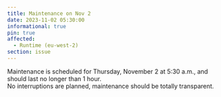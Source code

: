 ```yaml
---
title: Maintenance on Nov 2
date: 2023-11-02 05:30:00
informational: true
pin: true
affected:
  - Runtime (eu-west-2)
section: issue
---
```


Maintenance is scheduled for Thursday, November 2 at 5:30 a.m., and should last no longer than 1 hour.  
No interruptions are planned, maintenance should be totally transparent.
